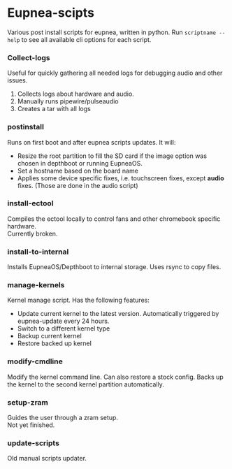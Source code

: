 # Eupnea-scipts

Various post install scripts for eupnea, written in python. Run `scriptname --help` to see all available cli options for each script.

### Collect-logs

Useful for quickly gathering all needed logs for debugging audio and other issues.

1. Collects logs about hardware and audio.
2. Manually runs pipewire/pulseaudio
3. Creates a tar with all logs

### postinstall

Runs on first boot and after eupnea scripts updates. It will:

* Resize the root partition to fill the SD card if the image option was chosen in depthboot or running EupneaOS.
* Set a hostname based on the board name
* Applies some device specific fixes, i.e. touchscreen fixes, except **audio** fixes. (Those are done in the audio
  script)

### install-ectool

Compiles the ectool locally to control fans and other chromebook specific hardware.  
Currently broken.

### install-to-internal

Installs EupneaOS/Depthboot to internal storage. Uses rsync to copy files.

### manage-kernels

Kernel manage script. Has the following features:

* Update current kernel to the latest version. Automatically triggered by eupnea-update every 24 hours.
* Switch to a different kernel type
* Backup current kernel
* Restore backed up kernel

### modify-cmdline

Modify the kernel command line. Can also restore a stock config. Backs up the kernel to the second kernel partition
automatically.

### setup-zram

Guides the user through a zram setup.  
Not yet finished.

### update-scripts

Old manual scripts updater.
